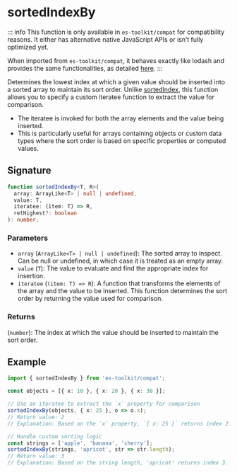 # sortedIndexBy

::: info
This function is only available in `es-toolkit/compat` for compatibility reasons. It either has alternative native JavaScript APIs or isn’t fully optimized yet.

When imported from `es-toolkit/compat`, it behaves exactly like lodash and provides the same functionalities, as detailed [here](../../../compatibility.md).
:::

Determines the lowest index at which a given value should be inserted into a sorted array to maintain its sort order. Unlike [sortedIndex](./sortedIndex.md), this function allows you to specify a custom iteratee function to extract the value for comparison.

- The iteratee is invoked for both the array elements and the value being inserted.
- This is particularly useful for arrays containing objects or custom data types where the sort order is based on specific properties or computed values.

## Signature

```typescript
function sortedIndexBy<T, R>(
  array: ArrayLike<T> | null | undefined,
  value: T,
  iteratee: (item: T) => R,
  retHighest?: boolean
): number;
```

### Parameters

- `array` (`ArrayLike<T> | null | undefined`):
  The sorted array to inspect. Can be null or undefined, in which case it is treated as an empty array.
- `value` (`T`):
  The value to evaluate and find the appropriate index for insertion.
- `iteratee` (`(item: T) => R`):
  A function that transforms the elements of the array and the value to be inserted. This function determines the sort order by returning the value used for comparison.

### Returns

(`number`): The index at which the value should be inserted to maintain the sort order.

## Example

```typescript
import { sortedIndexBy } from 'es-toolkit/compat';

const objects = [{ x: 10 }, { x: 20 }, { x: 30 }];

// Use an iteratee to extract the `x` property for comparison
sortedIndexBy(objects, { x: 25 }, o => o.x);
// Return value: 2
// Explanation: Based on the `x` property, `{ x: 25 }` returns index 2.

// Handle custom sorting logic
const strings = ['apple', 'banana', 'cherry'];
sortedIndexBy(strings, 'apricot', str => str.length);
// Return value: 3
// Explanation: Based on the string length, 'apricot' returns index 3.
```

